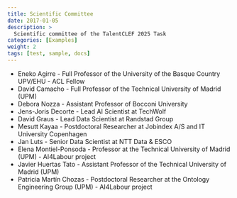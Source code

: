 ```yaml
---
title: Scientific Committee
date: 2017-01-05
description: >
  Scientific committee of the TalentCLEF 2025 Task
categories: [Examples]
weight: 2
tags: [test, sample, docs]
---
```



- Eneko Agirre - Full Professor of the University of the Basque Country UPV/EHU - ACL Fellow
- David Camacho - Full Professor of the Technical University of Madrid (UPM)
- Debora Nozza - Assistant Professor of Bocconi University 
- Jens-Joris Decorte - Lead AI Scientist at TechWolf
- David Graus - Lead Data Scientist at Randstad Group
- Mesutt Kayaa - Postdoctoral Researcher at Jobindex A/S and IT University Copenhagen
- Jan Luts - Senior Data Scientist at NTT Data & ESCO
- Elena Montiel-Ponsoda - Professor at the Technical University of Madrid (UPM) - AI4Labour project
- Javier Huertas Tato - Assistant Professor of the Technical University of Madrid (UPM)
- Patricia Martín Chozas - Postdoctoral Researcher  at the Ontology Engineering Group (UPM)  - AI4Labour project

